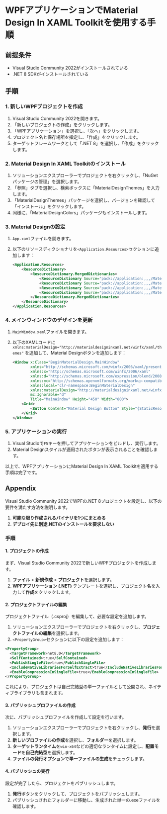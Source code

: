 # WPFアプリケーションでMaterial Design In XAML Toolkitを使用する手順

## 前提条件
- Visual Studio Community 2022がインストールされている
- .NET 8 SDKがインストールされている

## 手順

### 1. 新しいWPFプロジェクトを作成

1. Visual Studio Community 2022を開きます。
2. 「新しいプロジェクトの作成」をクリックします。
3. 「WPFアプリケーション」を選択し、「次へ」をクリックします。
4. プロジェクト名と保存場所を指定し、「作成」をクリックします。
5. ターゲットフレームワークとして「.NET 8」を選択し、「作成」をクリックします。

### 2. Material Design In XAML Toolkitのインストール

1. ソリューションエクスプローラーでプロジェクトを右クリックし、「NuGetパッケージの管理」を選択します。
2. 「参照」タブを選択し、検索ボックスに「MaterialDesignThemes」を入力します。
3. 「MaterialDesignThemes」パッケージを選択し、バージョンを確認して「インストール」をクリックします。
4. 同様に、「MaterialDesignColors」パッケージもインストールします。

### 3. Material Designの設定

1. `App.xaml`ファイルを開きます。
2. 以下のリソースディクショナリを`<Application.Resources>`セクションに追加します：

    ```xml
    <Application.Resources>
        <ResourceDictionary>
            <ResourceDictionary.MergedDictionaries>
                <ResourceDictionary Source="pack://application:,,,/MaterialDesignThemes.Wpf;component/Themes/MaterialDesignTheme.Light.xaml" />
                <ResourceDictionary Source="pack://application:,,,/MaterialDesignThemes.Wpf;component/Themes/MaterialDesign3.Defaults.xaml" />
                <ResourceDictionary Source="pack://application:,,,/MaterialDesignColors;component/Themes/Recommended/Primary/MaterialDesignColor.Blue.xaml" />
                <ResourceDictionary Source="pack://application:,,,/MaterialDesignColors;component/Themes/Recommended/Secondary/MaterialDesignColor.Lime.xaml" />
            </ResourceDictionary.MergedDictionaries>
        </ResourceDictionary>
    </Application.Resources>
    ```

### 4. メインウィンドウのデザインを更新

1. `MainWindow.xaml`ファイルを開きます。
2. 以下のXAMLコードに `xmlns:materialDesign="http://materialdesigninxaml.net/winfx/xaml/themes"` を追加して、Material Designボタンを追加します：

    ```xml
    <Window x:Class="BeginMaterialDesign.MainWindow"
            xmlns="http://schemas.microsoft.com/winfx/2006/xaml/presentation"
            xmlns:x="http://schemas.microsoft.com/winfx/2006/xaml"
            xmlns:d="http://schemas.microsoft.com/expression/blend/2008"
            xmlns:mc="http://schemas.openxmlformats.org/markup-compatibility/2006"
            xmlns:local="clr-namespace:BeginMaterialDesign"
            xmlns:materialDesign="http://materialdesigninxaml.net/winfx/xaml/themes"
            mc:Ignorable="d"
            Title="MainWindow" Height="450" Width="800">
        <Grid>
            <Button Content="Material Design Button" Style="{StaticResource MaterialDesignRaisedButton}" />
        </Grid>
    </Window>
    ```

### 5. アプリケーションの実行

1. Visual Studioで`F5`キーを押してアプリケーションをビルドし、実行します。
2. Material Designスタイルが適用されたボタンが表示されることを確認します。

以上で、WPFアプリケーションにMaterial Design In XAML Toolkitを適用する手順は完了です。

## Appendix

Visual Studio Community 2022でWPFの.NET 8プロジェクトを設定し、以下の要件を満たす方法を説明します。

1. **可能な限り作成されるバイナリを1つにまとめる**
2. **デプロイ先に別途.NETのインストールを要求しない**

### 手順

#### 1. プロジェクトの作成
まず、Visual Studio Community 2022で新しいWPFプロジェクトを作成します。

1. **ファイル** > **新規作成** > **プロジェクト**を選択します。
2. **WPFアプリケーション (.NET)** テンプレートを選択し、プロジェクト名を入力して**作成**をクリックします。

#### 2. プロジェクトファイルの編集
プロジェクトファイル（.csproj）を編集して、必要な設定を追加します。

1. ソリューションエクスプローラーでプロジェクトを右クリックし、**プロジェクトファイルの編集**を選択します。
2. `<PropertyGroup>`セクションに以下の設定を追加します：

```xml
<PropertyGroup>
  <TargetFramework>net8.0</TargetFramework>
  <SelfContained>true</SelfContained>
  <PublishSingleFile>true</PublishSingleFile>
  <IncludeNativeLibrariesForSelfExtract>true</IncludeNativeLibrariesForSelfExtract>
  <EnableCompressionInSingleFile>true</EnableCompressionInSingleFile>
</PropertyGroup>
```

これにより、プロジェクトは自己完結型の単一ファイルとして公開され、ネイティブライブラリも含まれます。

#### 3. パブリッシュプロファイルの作成
次に、パブリッシュプロファイルを作成して設定を行います。

1. ソリューションエクスプローラーでプロジェクトを右クリックし、**発行**を選択します。
2. **新しいプロファイルの作成**を選択し、**フォルダー**を選択します。
3. **ターゲットランタイム**を`win-x64`などの適切なランタイムに設定し、**配置モード**を**自己完結型**を選択します。
4. **ファイルの発行オプション**で**単一ファイルの生成**をチェックします。

#### 4. パブリッシュの実行
設定が完了したら、プロジェクトをパブリッシュします。

1. **発行**ボタンをクリックして、プロジェクトをパブリッシュします。
2. パブリッシュされたフォルダーに移動し、生成された単一の.exeファイルを確認します。




